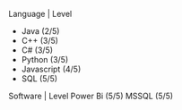 Language  |  Level
- Java       (2/5)
- C++        (3/5)
- C#         (3/5)
- Python     (3/5)
- Javascript (4/5)
- SQL        (5/5)

Software  |  Level
Power Bi     (5/5)
MSSQL        (5/5)
<!---
ZackShuttler/ZackShuttler is a ✨ special ✨ repository because its `README.md` (this file) appears on your GitHub profile.
You can click the Preview link to take a look at your changes.
--->
